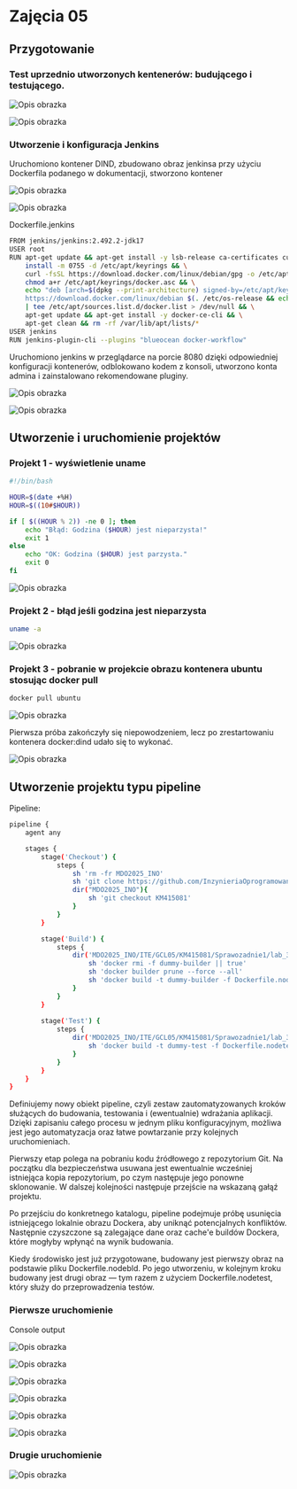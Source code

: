 # Zajęcia 05
## Przygotowanie
### Test uprzednio utworzonych kentenerów: budującego i testującego.

![Opis obrazka](lab5_screenshots/1.png)

![Opis obrazka](lab5_screenshots/2.png)

### Utworzenie i konfiguracja Jenkins
Uruchomiono kontener DIND, zbudowano obraz jenkinsa przy użyciu Dockerfila podanego w dokumentacji, stworzono kontener

![Opis obrazka](lab5_screenshots/13.png)

![Opis obrazka](lab5_screenshots/14.png)

Dockerfile.jenkins
```sh
FROM jenkins/jenkins:2.492.2-jdk17
USER root
RUN apt-get update && apt-get install -y lsb-release ca-certificates curl && \
    install -m 0755 -d /etc/apt/keyrings && \
    curl -fsSL https://download.docker.com/linux/debian/gpg -o /etc/apt/keyrings/docker.asc && \
    chmod a+r /etc/apt/keyrings/docker.asc && \
    echo "deb [arch=$(dpkg --print-architecture) signed-by=/etc/apt/keyrings/docker.asc] \
    https://download.docker.com/linux/debian $(. /etc/os-release && echo \"$VERSION_CODENAME\") stable" \
    | tee /etc/apt/sources.list.d/docker.list > /dev/null && \
    apt-get update && apt-get install -y docker-ce-cli && \
    apt-get clean && rm -rf /var/lib/apt/lists/*
USER jenkins
RUN jenkins-plugin-cli --plugins "blueocean docker-workflow"
```
Uruchomiono jenkins w przeglądarce na porcie 8080 dzięki odpowiedniej konfiguracji kontenerów, odblokowano kodem z konsoli, utworzono konta admina i zainstalowano rekomendowane pluginy.

![Opis obrazka](lab5_screenshots/j1.png)

![Opis obrazka](lab5_screenshots/j2.png)

## Utworzenie i uruchomienie projektów
### Projekt 1 - wyświetlenie uname
```sh
#!/bin/bash

HOUR=$(date +%H)
HOUR=$((10#$HOUR))  

if [ $((HOUR % 2)) -ne 0 ]; then
    echo "Błąd: Godzina ($HOUR) jest nieparzysta!"
    exit 1
else
    echo "OK: Godzina ($HOUR) jest parzysta."
    exit 0
fi
```
![Opis obrazka](lab5_screenshots/3.png)

### Projekt 2 - błąd jeśli godzina jest nieparzysta
```sh
uname -a
```
![Opis obrazka](lab5_screenshots/4.png)

### Projekt 3 - pobranie w projekcie obrazu kontenera ubuntu stosując docker pull
```sh
docker pull ubuntu
```
![Opis obrazka](lab5_screenshots/5.png)

Pierwsza próba zakończyły się niepowodzeniem, lecz po zrestartowaniu kontenera docker:dind udało się to wykonać.

![Opis obrazka](lab5_screenshots/6.png)

## Utworzenie projektu typu pipeline
Pipeline:
```sh
pipeline {
    agent any

    stages {
        stage('Checkout') {
            steps {
                sh 'rm -fr MDO2025_INO'
                sh 'git clone https://github.com/InzynieriaOprogramowaniaAGH/MDO2025_INO.git'
                dir("MDO2025_INO"){
                    sh 'git checkout KM415081'
                }
            }
        }

        stage('Build') {
            steps {
                dir('MDO2025_INO/ITE/GCL05/KM415081/Sprawozadnie1/lab_3_dockerfile') {
                    sh 'docker rmi -f dummy-builder || true'
                    sh 'docker builder prune --force --all'
                    sh 'docker build -t dummy-builder -f Dockerfile.nodebld .'
                }
            }
        }
        
        stage('Test') {
            steps {
                dir('MDO2025_INO/ITE/GCL05/KM415081/Sprawozadnie1/lab_3_dockerfile') {
                    sh 'docker build -t dummy-test -f Dockerfile.nodetest .'
                }
            }
        }
    }
}
```
Definiujemy nowy obiekt pipeline, czyli zestaw zautomatyzowanych kroków służących do budowania, testowania i (ewentualnie) wdrażania aplikacji. Dzięki zapisaniu całego procesu w jednym pliku konfiguracyjnym, możliwa jest jego automatyzacja oraz łatwe powtarzanie przy kolejnych uruchomieniach.

Pierwszy etap polega na pobraniu kodu źródłowego z repozytorium Git. Na początku dla bezpieczeństwa usuwana jest ewentualnie wcześniej istniejąca kopia repozytorium, po czym następuje jego ponowne sklonowanie. W dalszej kolejności następuje przejście na wskazaną gałąź projektu.

Po przejściu do konkretnego katalogu, pipeline podejmuje próbę usunięcia istniejącego lokalnie obrazu Dockera, aby uniknąć potencjalnych konfliktów. Następnie czyszczone są zalegające dane oraz cache'e buildów Dockera, które mogłyby wpłynąć na wynik budowania.

Kiedy środowisko jest już przygotowane, budowany jest pierwszy obraz na podstawie pliku Dockerfile.nodebld. Po jego utworzeniu, w kolejnym kroku budowany jest drugi obraz — tym razem z użyciem Dockerfile.nodetest, który służy do przeprowadzenia testów.

### Pierwsze uruchomienie
Console output

![Opis obrazka](lab5_screenshots/7.png)

![Opis obrazka](lab5_screenshots/8.png)

![Opis obrazka](lab5_screenshots/9.png)

![Opis obrazka](lab5_screenshots/10.png)

![Opis obrazka](lab5_screenshots/11.png)

![Opis obrazka](lab5_screenshots/12.png)

### Drugie uruchomienie

![Opis obrazka](lab5_screenshots/13.png)

